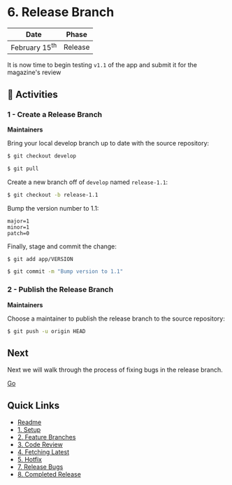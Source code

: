 # 6. Release Branch

| Date | Phase |
| --- | --- |
|  February 15<sup>th</sup> | Release |

It is now time to begin testing `v1.1` of the app and submit it for the magazine's review

## :running: Activities

### 1 - Create a Release Branch

__Maintainers__

Bring your local develop branch up to date with the source repository:
```sh
$ git checkout develop

$ git pull
```

Create a new branch off of `develop` named `release-1.1`:
```sh
$ git checkout -b release-1.1
```

Bump the version number to 1.1:
```
major=1
minor=1
patch=0
```

Finally, stage and commit the change:
```sh
$ git add app/VERSION

$ git commit -m "Bump version to 1.1"
```

### 2 - Publish the Release Branch

__Maintainers__

Choose a maintainer to publish the release branch to the source repository:
```sh
$ git push -u origin HEAD
```

## Next

Next we will walk through the process of fixing bugs in the release branch.

[Go](7-release-bugs.md)

## Quick Links

- [Readme](../readme.md)
- [1. Setup](1-setup.md)
- [2. Feature Branches](2-feature-branches.md)
- [3. Code Review](3-code-review.md)
- [4. Fetching Latest](4-fetching-latest.md)
- [5. Hotfix](5-hotfix.md)
- [7. Release Bugs](7-release-bugs.md)
- [8. Completed Release](8-completed-release.md)
